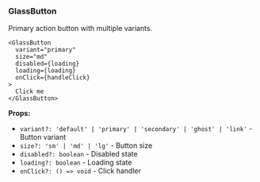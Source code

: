 ### GlassButton

Primary action button with multiple variants.

```tsx
<GlassButton
  variant="primary"
  size="md"
  disabled={loading}
  loading={loading}
  onClick={handleClick}
>
  Click me
</GlassButton>
```

**Props:**
- `variant?: 'default' | 'primary' | 'secondary' | 'ghost' | 'link'` - Button variant
- `size?: 'sm' | 'md' | 'lg'` - Button size
- `disabled?: boolean` - Disabled state
- `loading?: boolean` - Loading state
- `onClick?: () => void` - Click handler
